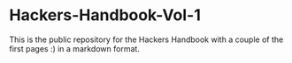 # Hackers-Handbook-Vol-1
This is the public repository for the Hackers Handbook with a couple of the first pages :) in a markdown format.
